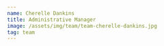 ```yaml
---
name: Cherelle Dankins
title: Administrative Manager
image: /assets/img/team/team-cherelle-dankins.jpg
tag: team
---
```

